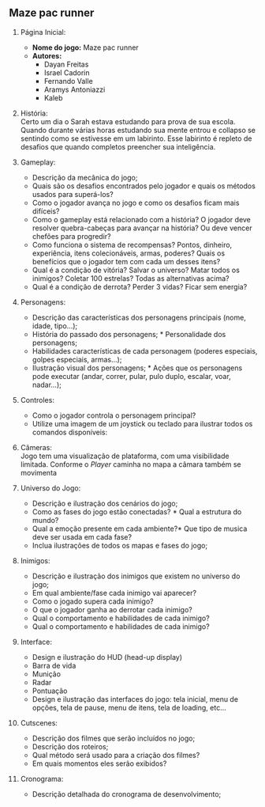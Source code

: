##  Maze pac runner
1. Página Inicial:
    * **Nome do jogo:** Maze pac runner
    * **Autores:** 
        * Dayan Freitas
        * Israel Cadorin
        * Fernando Valle
        * Aramys Antoniazzi         
        * Kaleb 
    
2. História:  
Certo um dia o Sarah estava estudando para prova de sua escola. Quando durante várias horas estudando sua mente entrou e collapso se sentindo como se estivesse em um labirinto. Esse labirinto é repleto de desafios que quando completos preencher sua inteligência. 

3. Gameplay: 
    * Descrição da mecânica do jogo; 
    * Quais são os desafios encontrados pelo jogador e quais os 
    métodos usados para superá-los? 
    * Como o jogador avança no jogo e como os desafios ficam mais 
    difíceis?
    * Como o gameplay está relacionado com a história? O jogador 
deve resolver quebra-cabeças para avançar na história? Ou deve vencer chefões para progredir? 
    * Como funciona o sistema de recompensas? Pontos, dinheiro, 
experiência, itens colecionáveis, armas, poderes? Quais os benefícios que o jogador tem com cada um desses itens? 
    * Qual é a condição de vitória? Salvar o universo? Matar todos os 
inimigos? Coletar 100 estrelas? Todas as alternativas acima? 
    * Qual é a condição de derrota? Perder 3 vidas? Ficar sem energia? 

4. Personagens: 
    * Descrição das características dos personagens principais (nome, 
idade, tipo...);    
    * História do passado dos personagens;    * Personalidade dos personagens;
    * Habilidades características de cada personagem (poderes 
especiais, golpes especiais, armas...);     
    * Ilustração visual dos personagens;    * Ações que os personagens pode executar (andar, correr, pular, 
pulo duplo, escalar, voar, nadar...); 

5. Controles: 
    * Como o jogador controla o personagem principal? 
    * Utilize uma imagem de um joystick ou teclado para ilustrar todos 
    os comandos disponíveis:

6. Câmeras:  
    Jogo tem uma visualização de plataforma, com uma visibilidade limitada. Conforme o *Player* caminha no mapa a câmara também se movimenta

7. Universo do Jogo: 
    * Descrição e ilustração dos cenários do jogo; 
    * Como as fases do jogo estão conectadas? * Qual a estrutura do mundo? 
    * Qual a emoção presente em cada ambiente?* Que tipo de musica deve ser usada em cada fase?
    * Inclua ilustrações de todos os mapas e fases do jogo; 

8. Inimigos: 
    * Descrição e ilustração dos inimigos que existem no universo do 
    jogo; 
    * Em qual ambiente/fase cada inimigo vai aparecer? 
    * Como o jogado supera cada inimigo? 
    * O que o jogador ganha ao derrotar cada inimigo? 
    * Qual o comportamento e habilidades de cada inimigo? 
    * Qual o comportamento e habilidades de cada inimigo? 

9. Interface: 
    * Design e ilustração do HUD (head-up display)
    * Barra de vida 
    * Munição 
    * Radar 
    * Pontuação
    * Design e ilustração das interfaces do jogo: tela inicial, menu de 
    opções, tela de pause, menu de itens, tela de loading, etc... 

10. Cutscenes: 
    * Descrição dos filmes que serão incluídos no jogo;
    * Descrição dos roteiros; 
    * Qual método será usado para a criação dos filmes? 
    * Em quais momentos eles serão exibidos? 

11. Cronograma: 
    * Descrição detalhada do cronograma de desenvolvimento; 
